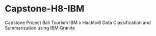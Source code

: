 # Capstone-H8-IBM
Capstone Project Bali Tourism IBM x Hacktiv8 Data Classification and Summarization using IBM Granite
